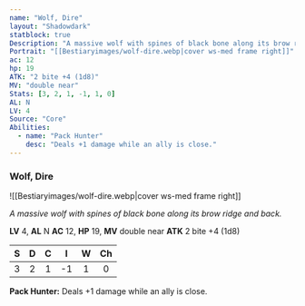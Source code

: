 ```yaml
---
name: "Wolf, Dire"
layout: "Shadowdark"
statblock: true
Description: "A massive wolf with spines of black bone along its brow ridge and back."
Portrait: "[[Bestiaryimages/wolf-dire.webp|cover ws-med frame right]]"
ac: 12
hp: 19
ATK: "2 bite +4 (1d8)"
MV: "double near"
Stats: [3, 2, 1, -1, 1, 0]
AL: N
LV: 4
Source: "Core"
Abilities:
  - name: "Pack Hunter"
    desc: "Deals +1 damage while an ally is close."
---
```


### Wolf, Dire

![[Bestiaryimages/wolf-dire.webp|cover ws-med frame right]]

_A massive wolf with spines of black bone along its brow ridge and back._

**LV** 4, **AL** N
**AC** 12, **HP** 19, **MV** double near
**ATK** 2 bite +4 (1d8)

|  S  |  D  |  C  |  I  |  W  |  Ch  |
|:---:|:---:|:---:|:---:|:---:|:----:|
| 3 | 2 | 1 | -1 | 1 | 0 |

**Pack Hunter:** Deals +1 damage while an ally is close.

